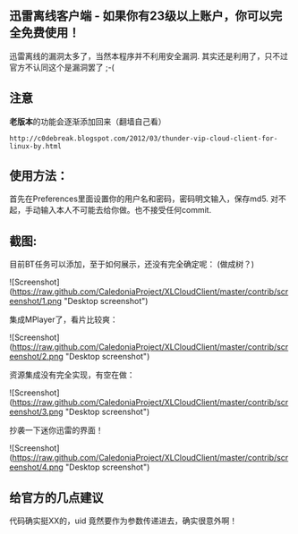 迅雷离线客户端 - 如果你有23级以上账户，你可以完全免费使用！
---
迅雷离线的漏洞太多了，当然本程序并不利用安全漏洞. 
其实还是利用了，只不过官方不认同这个是漏洞罢了 ;-(

## 注意

**老版本**的功能会逐渐添加回来（翻墙自己看）

    http://c0debreak.blogspot.com/2012/03/thunder-vip-cloud-client-for-linux-by.html

## 使用方法：

首先在Preferences里面设置你的用户名和密码，密码明文输入，保存md5.
对不起，手动输入本人不可能去给你做。也不接受任何commit.

## 截图:

目前BT任务可以添加，至于如何展示，还没有完全确定呢：
(做成树？)

![Screenshot] (https://raw.github.com/CaledoniaProject/XLCloudClient/master/contrib/screenshot/1.png "Desktop screenshot")

集成MPlayer了，看片比较爽：

![Screenshot] (https://raw.github.com/CaledoniaProject/XLCloudClient/master/contrib/screenshot/2.png "Desktop screenshot")

资源集成没有完全实现，有空在做：

![Screenshot] (https://raw.github.com/CaledoniaProject/XLCloudClient/master/contrib/screenshot/3.png "Desktop screenshot")

抄袭一下迷你迅雷的界面！

![Screenshot] (https://raw.github.com/CaledoniaProject/XLCloudClient/master/contrib/screenshot/4.png "Desktop screenshot")

## 给官方的几点建议
代码确实挺XX的，uid 竟然要作为参数传递进去，确实很意外啊！
